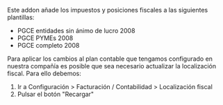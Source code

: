 Este addon añade los impuestos y posiciones fiscales a las siguientes
plantillas:

- PGCE entidades sin ánimo de lucro 2008
- PGCE PYMEs 2008
- PGCE completo 2008

Para aplicar los cambios al plan contable que tengamos configurado en
nuestra compañía es posible que sea necesario actualizar la localización fiscal. Para ello debemos:

1. Ir a Configuración > Facturación / Contabilidad > Localización fiscal
2. Pulsar el botón "Recargar"
